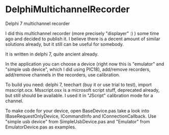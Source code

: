 # DelphiMultichannelRecorder
Delphi 7 multichannel recorder

I did this multichannel recorder (more precisely "displayer" :) ) some time ago and decided to publish it. 
I believe there is a decent amount of similar solutions already, but it still can be useful for somebody.

It is written in delphi 7, quite ancient already.

In the application you can choose a device (right now this is "emulator" and "simple usb device", which I did using PIC18),
add/remove recorders, add/remove channels in the recorders, use calibration.

To build you need: delphi 7, teechart (buy it or use trial to test), import msscript.ocx. Msscript.osx is a microsoft script stuff,
deprecated already, but still should be available. I used it in "JScript" calibration mode for a channel.

To make code for your device, open BaseDevice.pas take a look into IBaseRequestOnlyDevice, ICommandInfo and IConnectionCallback.
Use "simple usb device" from SimpleUsbDevice.pas and "Emulator" from EmulatorDevice.pas as examples.
